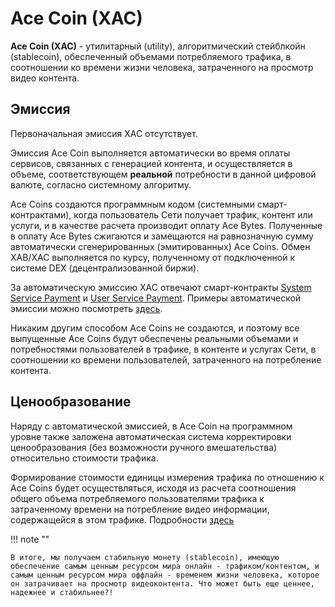 # Ace Coin (XAC)

**Ace Coin (XAC)** - утилитарный (utility), алгоритмический стейблкойн (stablecoin), обеспеченный объемами потребляемого трафика, в соотношении ко времени жизни человека, затраченного на просмотр видео контента.


## Эмиссия

Первоначальная эмиссия XAC отсутствует.

Эмиссия Ace Coin выполняется автоматически во время оплаты сервисов, связанных с генерацией контента, и осуществляется в объеме, соответствующем **реальной** потребности в данной цифровой валюте, согласно системному алгоритму.

Ace Coins создаются программным кодом (системными смарт-контрактами), когда пользователь Сети получает трафик, контент или услуги, и в качестве расчета производит оплату Ace Bytes. Полученные в оплату Ace Bytes сжигаются и замещаются на равнозначную сумму автоматически сгенерированных (эмитированных) Ace Coins. Обмен XAB/XAC выполняется по курсу, полученному от подключенной к системе DEX (децентрализованной биржи).

За автоматическую эмиссию XAC отвечают смарт-контракты [System Service Payment][9] и [User Service Payment][10].
Примеры автоматической эмиссии можно посмотреть [здесь][11].

Никаким другим способом Ace Coins не создаются, и поэтому все выпущенные Ace Coins будут обеспечены реальными объемами и потребностями пользователей в трафике, в контенте и услугах Сети, в соотношении ко времени пользователей, затраченного на потребление контента.


## Ценообразование

Наряду с автоматической эмиссией, в Ace Coin на программном уровне также заложена автоматическая система корректировки ценообразования (без возможности ручного вмешательства) относительно стоимости трафика.

Формирование стоимости единицы измерения трафика по отношению к Ace Coins будет осуществляться, исходя из расчета соотношения общего объема потребляемого пользователями трафика к затраченному времени на потребление видео информации, содержащейся в этом трафике. Подробности [здесь][8]

!!! note ""

    В итоге, мы получаем стабильную монету (stablecoin), имеющую обеспечение самым ценным ресурсом мира онлайн - трафиком/контентом, и самым ценным ресурсом мира оффлайн - временем жизни человека, которое он затрачивает на просмотр видеоконтента. Что может быть еще ценнее, надежнее и стабильнее?!


[1]: ../glossary/system-smart-contracts.md
[2]: ../services/premium-pool.md
[3]: exchange.md
[4]: ../glossary/system-pools.md#lockedpool
[5]: ../system-tokens/ace-coin.md
[6]: ../system-tokens/ace-byte.md
[7]: ../system-tokens/ace-asset.md
[8]: ../traffic-payments/traffic-price.md
[9]: ../list-of-operations/system-service-payment.md
[10]: ../list-of-operations/user-service-payment.md
[11]: examples.md
